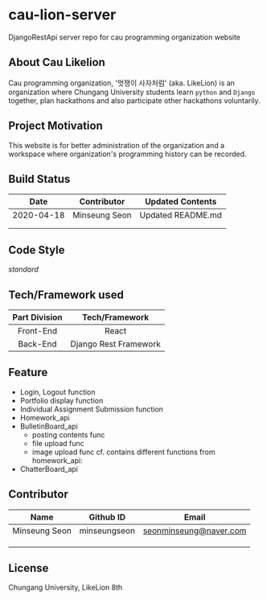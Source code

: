 # cau-lion-server
DjangoRestApi server repo for cau programming organization website  
  
## About Cau Likelion 
Cau programming organization, '멋쟁이 사자처럼' (aka. LikeLion) is an organization where Chungang University students learn `python` and `Django` together, plan hackathons and also participate other hackathons voluntarily.  

## Project Motivation  
This website is for better administration of the organization and a workspace where organization's programming history can be recorded.  

## Build Status  
| **Date** | **Contributor** | **Updated Contents** |
|:----:|:-----------:|:----------------:|
|2020-04-18|Minseung Seon|Updated README.md|
| | | |
| | | | 
  
  
## Code Style
_standard_

  
## Tech/Framework used  
| **Part Division** | **Tech/Framework** |
|:-------------:|:--------------:|
|Front-End|React|
|Back-End|Django Rest Framework|
  
## Feature  
* Login, Logout function  
* Portfolio display function  
* Individual Assignment Submission function  
* Homework_api  
* BulletinBoard_api  
  - posting contents func 
  - file upload func 
  - image upload func 
  cf. contains different functions from homework_api: 
* ChatterBoard_api 

  
## Contributor  
| **Name** |**Github ID**|**Email**|
|:--------:|:-----------:|:-------:|
|Minseung Seon|minseungseon|seonminseung@naver.com|
| | | |
| | | |
| | | | 
  
## License  
Chungang University, LikeLion 8th 
